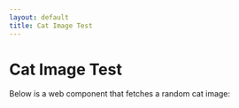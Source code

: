 ```yaml
---
layout: default
title: Cat Image Test
---
```


# Cat Image Test

Below is a web component that fetches a random cat image:

<api-component api-url="https://api.thecatapi.com/v1/images/search"></api-component>

<script src="/assets/js/api-component.js"></script>

